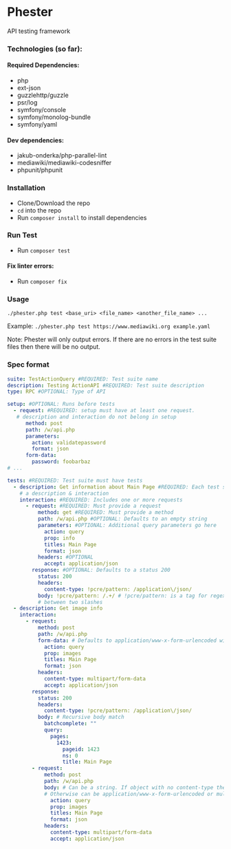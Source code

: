 # Phester

API testing framework


### Technologies (so far):
#### Required Dependencies:
- php
- ext-json
- guzzlehttp/guzzle
- psr/log
- symfony/console
- symfony/monolog-bundle
- symfony/yaml

#### Dev dependencies:
- jakub-onderka/php-parallel-lint
- mediawiki/mediawiki-codesniffer
- phpunit/phpunit


### Installation
- Clone/Download the repo
- `cd` into the repo
- Run `composer install` to install dependencies

### Run Test
- Run `composer test`

#### Fix linter errors:
- Run `composer fix`

### Usage
`./phester.php test <base_uri> <file_name> <another_file_name> ...`

Example: `./phester.php test https://www.mediawiki.org example.yaml`

Note: Phester will only output errors. If there are no errors in the test suite files then there will be no output.

### Spec format

```yaml
suite: TestActionQuery #REQUIRED: Test suite name
description: Testing ActionAPI #REQUIRED: Test suite description
type: RPC #OPTIONAL: Type of API 

setup: #OPTIONAL: Runs before tests
  - request: #REQUIRED: setup must have at least one request. 
   # description and interaction do not belong in setup
      method: post
      path: /w/api.php
      parameters:
        action: validatepassword
        format: json
      form-data:
        password: foobarbaz
# ...

tests: #REQUIRED: Test suite must have tests
  - description: Get information about Main Page #REQUIRED: Each test sequence must have
    # a description & interaction
    interaction: #REQUIRED: Includes one or more requests 
      - request: #REQUIRED: Must provide a request
          method: get #REQUIRED: Must provide a method
          path: /w/api.php #OPTIONAL: Defaults to an empty string
          parameters: #OPTIONAL: Additional query parameters go here
            action: query
            prop: info
            titles: Main Page
            format: json
          headers: #OPTIONAL
            accept: application/json
        response: #OPTIONAL: Defaults to a status 200
          status: 200
          headers:
            content-type: !pcre/pattern: /application\/json/ 
          body: !pcre/pattern: /.+/ # !pcre/pattern: is a tag for regex. The pattern must be
          # between two slashes
  - description: Get image info
    interaction:
      - request:
          method: post
          path: /w/api.php
          form-data: # Defaults to application/www-x-form-urlencoded without a specified content-type
            action: query
            prop: images
            titles: Main Page
            format: json
          headers:
            content-type: multipart/form-data
            accept: application/json
        response:
          status: 200
          headers:
            content-type: !pcre/pattern: /application\/json/
          body: # Recursive body match
            batchcomplete: ""
            query:
              pages:
                1423:
                  pageid: 1423
                  ns: 0
                  title: Main Page
        - request:
            method: post
            path: /w/api.php
            body: # Can be a string. If object with no content-type then it defaults to application/json. 
            # Otherwise can be application/www-x-form-urlencoded or multipart/form-data
              action: query
              prop: images
              titles: Main Page
              format: json
            headers:
              content-type: multipart/form-data
              accept: application/json
```